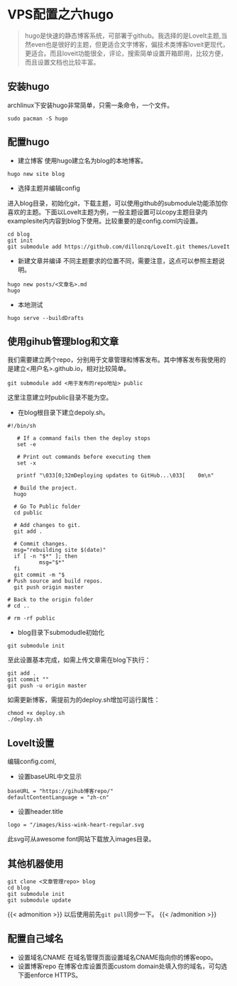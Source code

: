 # VPS配置之六hugo

>hugo是快速的静态博客系统，可部署于github。我选择的是LoveIt主题,当然even也是很好的主题，但更适合文字博客，偏技术类博客loveit更现代，更适合。而且loveit功能很全，评论，搜索简单设置开箱即用，比较方便，而且设置文档也比较丰富。

## 安装hugo
archlinux下安装hugo非常简单，只需一条命令，一个文件。
```
sudo pacman -S hugo
```
## 配置hugo
* 建立博客
使用hugo建立名为blog的本地博客。
```
hugo new site blog
```
* 选择主题并编辑config

进入blog目录，初始化git，下载主题，可以使用github的submodule功能添加你喜欢的主题。下面以LoveIt主题为例，一般主题设置可以copy主题目录内 examplesite内内容到blog下使用。比较重要的是config.coml内设置。
```
cd blog
git init
git submodule add https://github.com/dillonzq/LoveIt.git themes/LoveIt
```
* 新建文章并编译
不同主题要求的位置不同，需要注意，这点可以参照主题说明。
```
hugo new posts/<文章名>.md
hugo
```
* 本地测试
```
hugo serve --buildDrafts
```
## 使用gihub管理blog和文章

我们需要建立两个repo，分别用于文章管理和博客发布。其中博客发布我使用的是建立<用户名>.github.io，相对比较简单。
```
git submodule add <用于发布的repo地址> public
```

这里注意建立时public目录不能为空。
* 在blog根目录下建立depoly.sh。
```
#!/bin/sh
   
   # If a command fails then the deploy stops
   set -e
   
   # Print out commands before executing them
   set -x
   
   printf "\033[0;32mDeploying updates to GitHub...\033[    0m\n"
  
  # Build the project.
  hugo
  
  # Go To Public folder
  cd public
  
  # Add changes to git.
  git add .
  
  # Commit changes.
  msg="rebuilding site $(date)"
  if [ -n "$*" ]; then
          msg="$*"
  fi
  git commit -m "$
# Push source and build repos.
  git push origin master
   
# Back to the origin folder
# cd ..
 
# rm -rf public
``` 
* blog目录下submodudle初始化
```
git submodule init                                
```

至此设置基本完成，如需上传文章需在blog下执行：
```
git add .
git commit ""
git push -u origin master
```
如需更新博客，需提前为的deploy.sh增加可运行属性：
```
chmod +x deploy.sh
./deploy.sh
```
## LoveIt设置
编辑config.coml,

* 设置baseURL中文显示
```
baseURL = "https://gihub博客repo/"
defaultContentLanguage = "zh-cn"
```
* 设置header.title
```
logo = "/images/kiss-wink-heart-regular.svg
```
 此svg可从awesome font网站下载放入images目录。

## 其他机器使用
```
git clone <文章管理repo> blog
cd blog
git submodule init
git submodule update
```
{{< admonition >}}
以后使用前先`git pull`同步一下。
{{< /admonition >}}

## 配置自己域名
* 设置域名CNAME
在域名管理页面设置域名CNAME指向你的博客eopo。
* 设置博客repo
在博客仓库设置页面custom domain处填入你的域名，可勾选下面enforce HTTPS。

